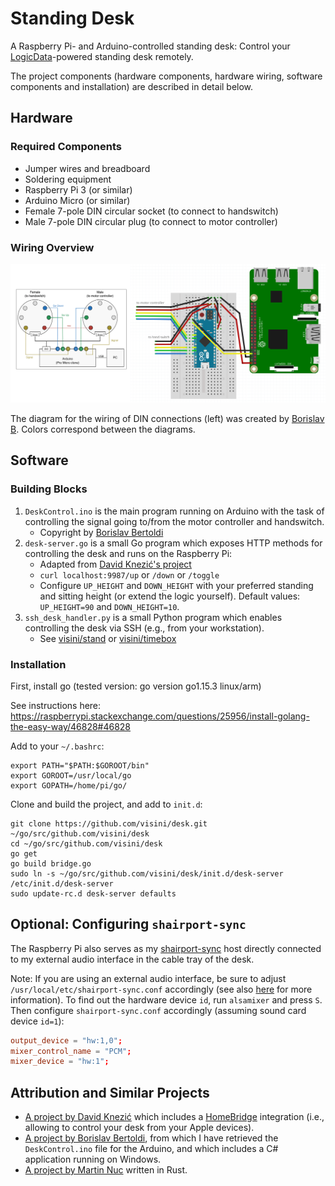 # Standing Desk

A Raspberry Pi- and Arduino-controlled standing desk: Control your [LogicData](http://www.logicdata.at)-powered standing desk remotely.

The project components (hardware components, hardware wiring, software components and installation) are described in detail below.

## Hardware

### Required Components

- Jumper wires and breadboard
- Soldering equipment
- Raspberry Pi 3 (or similar)
- Arduino Micro (or similar)
- Female 7-pole DIN circular socket (to connect to handswitch)
- Male 7-pole DIN circular plug (to connect to motor controller)

### Wiring Overview

![Wiring](wiring/wiring.png)

The diagram for the wiring of DIN connections (left) was created by [Borislav B](https://www.mikrocontroller.net/topic/373579). Colors correspond between the diagrams.

## Software

### Building Blocks

1. `DeskControl.ino` is the main program running on Arduino with the task of controlling the signal going to/from the motor controller and handswitch.
   - Copyright by [Borislav Bertoldi](https://www.mikrocontroller.net/topic/373579)
2. `desk-server.go` is a small Go program which exposes HTTP methods for controlling the desk and runs on the Raspberry Pi:
   - Adapted from [David Knezić's project](https://github.com/davidknezic/desk/blob/master/bridge.go)
   - `curl localhost:9987/up` or `/down` or `/toggle`
   - Configure `UP_HEIGHT` and `DOWN_HEIGHT` with your preferred standing and sitting height (or extend the logic yourself). Default values: `UP_HEIGHT=90` and `DOWN_HEIGHT=10`.
3. `ssh_desk_handler.py` is a small Python program which enables controlling the desk via SSH (e.g., from your workstation).
   - See [visini/stand](https://github.com/visini/stand) or [visini/timebox](https://github.com/visini/timebox)

### Installation

First, install go (tested version: go version go1.15.3 linux/arm)

See instructions here: <https://raspberrypi.stackexchange.com/questions/25956/install-golang-the-easy-way/46828#46828>

Add to your `~/.bashrc`:

```shell
export PATH="$PATH:$GOROOT/bin"
export GOROOT=/usr/local/go
export GOPATH=/home/pi/go/
```

Clone and build the project, and add to `init.d`:

```shell
git clone https://github.com/visini/desk.git ~/go/src/github.com/visini/desk
cd ~/go/src/github.com/visini/desk
go get
go build bridge.go
sudo ln -s ~/go/src/github.com/visini/desk/init.d/desk-server /etc/init.d/desk-server
sudo update-rc.d desk-server defaults
```

## Optional: Configuring `shairport-sync`

The Raspberry Pi also serves as my [shairport-sync](https://github.com/mikebrady/shairport-sync) host directly connected to my external audio interface in the cable tray of the desk.

Note: If you are using an external audio interface, be sure to adjust `/usr/local/etc/shairport-sync.conf` accordingly (see also [here](https://github.com/mikebrady/shairport-sync/issues/741) for more information). To find out the hardware device `id`, run `alsamixer` and press `S`. Then configure `shairport-sync.conf` accordingly (assuming sound card device `id=1`):

```conf
output_device = "hw:1,0";
mixer_control_name = "PCM";
mixer_device = "hw:1";
```

## Attribution and Similar Projects

- [A project by David Knezić](https://github.com/davidknezic/desk/blob/master/bridge.go) which includes a [HomeBridge](https://homebridge.io) integration (i.e., allowing to control your desk from your Apple devices).
- [A project by Borislav Bertoldi](https://www.mikrocontroller.net/topic/373579), from which I have retrieved the `DeskControl.ino` file for the Arduino, and which includes a C# application running on Windows.
- [A project by Martin Nuc](https://github.com/MartinNuc/logic-data-controller) written in Rust.
